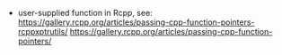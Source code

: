 

* user-supplied function in Rcpp, see:
https://gallery.rcpp.org/articles/passing-cpp-function-pointers-rcppxptrutils/
https://gallery.rcpp.org/articles/passing-cpp-function-pointers/
